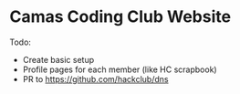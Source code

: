 # Camas Coding Club Website

Todo:

- Create basic setup
- Profile pages for each member (like HC scrapbook)
- PR to https://github.com/hackclub/dns
